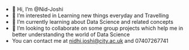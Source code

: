 - 👋 Hi, I’m @Nid-Joshi
- 👀 I’m interested in Learning new things everyday and Travelling
- 🌱 I’m currently learning about Data Science and related concepts
- 💞️ I’m looking to collaborate on some group projects which help me in better understanding the world of Data Science
- You can contact me at nidhi.joshi@city.ac.uk and 07407267741

<!---
Nid-Joshi/Nid-Joshi is a ✨ special ✨ repository because its `README.md` (this file) appears on your GitHub profile.
You can click the Preview link to take a look at your changes.
--->
